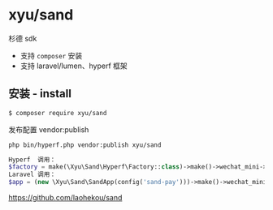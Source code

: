 # xyu/sand
杉德 sdk

* 支持 `composer` 安装
* 支持 laravel/lumen、hyperf 框架

## 安装 - install

```bash
$ composer require xyu/sand
```

发布配置 vendor:publish
```bash
php bin/hyperf.php vendor:publish xyu/sand
```

```php
Hyperf  调用：
$factory = make(\Xyu\Sand\Hyperf\Factory::class)->make()->wechat_mini->orderCreate([]);
Laravel 调用：
$app = (new \Xyu\Sand\SandApp(config('sand-pay')))->make()->wechat_mini->orderCreate([]);
```

https://github.com/laohekou/sand